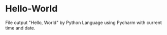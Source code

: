# Hello-World
File output "Hello, World"
by Python Language using Pycharm with current time and date.
